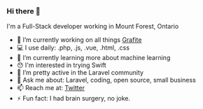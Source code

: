 ### Hi there 👋

I'm a Full-Stack developer working in Mount Forest, Ontario

- 🔭 I’m currently working on all things [Grafite](https://github.com/grafiteinc)
- 💻 I use daily: .php, .js, .vue, .html, .css
- 🌱 I’m currently learning more about machine learning 
- 😯 I'm interested in trying Swift
- 👯 I’m pretty active in the Laravel community
- 💬 Ask me about: Laravel, coding, open source, small business
- 📫 Reach me at: [Twitter](https://twitter.com/mattylantz)
- ⚡ Fun fact: I had brain surgery, no joke.
